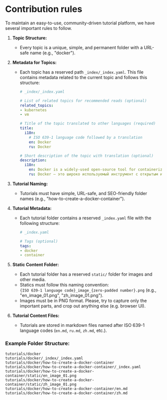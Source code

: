 # Contribution rules
To maintain an easy-to-use, community-driven tutorial platform, we have several important rules to follow.

1. **Topic Structure:**
   - Every topic is a unique, simple, and permanent folder with a URL-safe name (e.g., "docker").

2. **Metadata for Topics:**
   - Each topic has a reserved path `_index/_index.yaml`. This file contains metadata related to the current topic and follows this structure:

     ```yaml
     # _index/_index.yaml

     # List of related topics for recommended reads (optional)
     related_topics:
     - kubernetes
     - vm

     # Title of the topic translated to other languages (required)
     title:
       i18n:
         # ISO 639-1 language code followed by a translation
         en: Docker
         ru: Docker

     # Short description of the topic with translation (optional)
     description:
       i18n:
         en: Docker is a widely-used open-source tool for containerization...
         ru: Docker — это широко используемый инструмент с открытым исходным кодом для контейнеризации...
     ```
3. **Tutorial Naming:**
   - Tutorials must have simple, URL-safe, and SEO-friendly folder names (e.g., "how-to-create-a-docker-container").

4. **Tutorial Metadata:**
   - Each tutorial folder contains a reserved `_index.yaml` file with the following structure:

     ```yaml
     # _index.yaml

     # Tags (optional)
     tags:
     - docker
     - container
     ```

5. **Static Content Folder:**
   - Each tutorial folder has a reserved `static/` folder for images and other media.
   - Statics must follow this naming convention:  
   `{ISO 639-1 language code}_image_{zero-padded number}.png` (e.g., "en_image_01.png", "zh_image_01.png").
   - Images must be in PNG format. Please, try to capture only the important parts, and crop out anything else (e.g. browser UI).

6. **Tutorial Content Files:**
   - Tutorials are stored in markdown files named after ISO 639-1 language codes (`en.md`, `ru.md`, `zh.md`, etc.).

### Example Folder Structure:

```
tutorials/docker
tutorials/docker/_index/_index.yaml
tutorials/docker/how-to-create-a-docker-container
tutorials/docker/how-to-create-a-docker-container/_index.yaml
tutorials/docker/how-to-create-a-docker-container/static/en_image_01.png
tutorials/docker/how-to-create-a-docker-container/static/zh_image_01.png
tutorials/docker/how-to-create-a-docker-container/en.md
tutorials/docker/how-to-create-a-docker-container/zh.md
```
